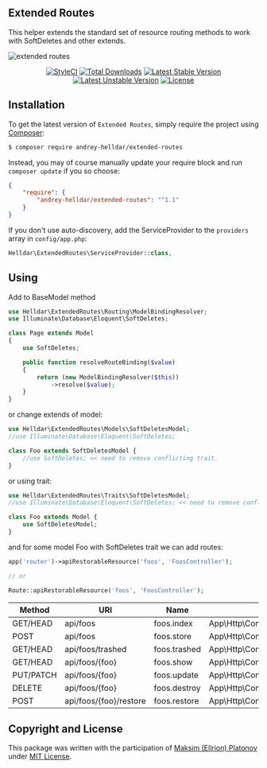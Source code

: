 ## Extended Routes

This helper extends the standard set of resource routing methods to work with SoftDeletes and other extends.

![extended routes](https://user-images.githubusercontent.com/10347617/42057776-0d4ad46a-7b27-11e8-88c9-36248498818c.png)

<p align="center">
    <a href="https://styleci.io/repos/138897572"><img src="https://styleci.io/repos/138897572/shield" alt="StyleCI" /></a>
    <a href="https://packagist.org/packages/andrey-helldar/extended-routes"><img src="https://img.shields.io/packagist/dt/andrey-helldar/extended-routes.svg?style=flat-square" alt="Total Downloads" /></a>
    <a href="https://packagist.org/packages/andrey-helldar/extended-routes"><img src="https://poser.pugx.org/andrey-helldar/extended-routes/v/stable?format=flat-square" alt="Latest Stable Version" /></a>
    <a href="https://packagist.org/packages/andrey-helldar/extended-routes"><img src="https://poser.pugx.org/andrey-helldar/extended-routes/v/unstable?format=flat-square" alt="Latest Unstable Version" /></a>
    <a href="LICENSE"><img src="https://poser.pugx.org/andrey-helldar/extended-routes/license?format=flat-square" alt="License" /></a>
</p>


## Installation

To get the latest version of `Extended Routes`, simply require the project using [Composer](https://getcomposer.org):

```bash
$ composer require andrey-helldar/extended-routes
```

Instead, you may of course manually update your require block and run `composer update` if you so choose:

```json
{
    "require": {
        "andrey-helldar/extended-routes": "^1.1"
    }
}
```

If you don't use auto-discovery, add the ServiceProvider to the `providers` array in `config/app.php`:
```php
Helldar\ExtendedRoutes\ServiceProvider::class,
```


## Using

Add to BaseModel method

```php
use Helldar\ExtendedRoutes\Routing\ModelBindingResolver;
use Illuminate\Database\Eloquent\SoftDeletes;

class Page extends Model
{
    use SoftDeletes;

    public function resolveRouteBinding($value)
    {
        return (new ModelBindingResolver($this))
            ->resolve($value);
    }
}
```

or change extends of model:

```php
use Helldar\ExtendedRoutes\Models\SoftDeletesModel;
//use Illuminate\Database\Eloquent\SoftDeletes;

class Foo extends SoftDeletesModel {
    //use SoftDeletes; << need to remove conflicting trait.
}
```

or using trait:
```php
use Helldar\ExtendedRoutes\Traits\SoftDeletesModel;
//use Illuminate\Database\Eloquent\SoftDeletes; << need to remove conflicting trait.

class Foo extends Model {
    use SoftDeletesModel;
}
```

and for some model Foo with SoftDeletes trait we can add routes:

```php
app('router')->apiRestorableResource('foos', 'FoosController');

// or

Route::apiRestorableResource('foos', 'FoosController');
```

| Method | URI | Name | Action | Middleware |
|---|---|---|---|---|
| GET/HEAD  | api/foos               | foos.index   | App\Http\Controllers\FoosController@index     | api |
| POST      | api/foos               | foos.store   | App\Http\Controllers\FoosController@store     | api |
| GET/HEAD  | api/foos/trashed       | foos.trashed | App\Http\Controllers\FoosController@trashed   | api |
| GET/HEAD  | api/foos/{foo}         | foos.show    | App\Http\Controllers\FoosController@show      | api |
| PUT/PATCH | api/foos/{foo}         | foos.update  | App\Http\Controllers\FoosController@update    | api |
| DELETE    | api/foos/{foo}         | foos.destroy | App\Http\Controllers\FoosController@destroy   | api |
| POST      | api/foos/{foo}/restore | foos.restore | App\Http\Controllers\FoosController@restore   | api |


## Copyright and License

This package was written with the participation of [Maksim (Ellrion) Platonov](https://github.com/Ellrion/) under [MIT License](LICENSE).

